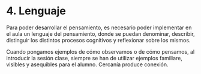 # 4\. Lenguaje

Para poder desarrollar el pensamiento, es necesario poder implementar en el aula un lenguaje del pensamiento, donde se puedan denominar, describir, distinguir los distintos procesos cognitivos y reflexionar sobre los mismos.

Cuando pongamos ejemplos de cómo observamos o de cómo pensamos, al introducir la sesión clase, siempre se han de utilizar ejemplos familiare, visibles y asequibles para el alumno. Cercanía produce conexión.